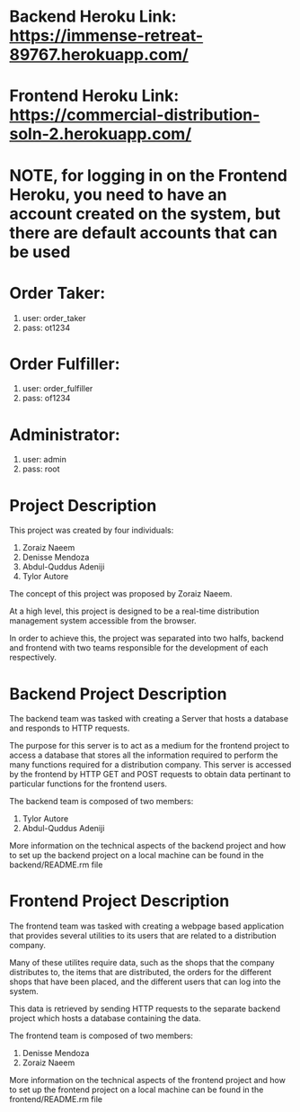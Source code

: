 # Backend Heroku Link: https://immense-retreat-89767.herokuapp.com/
# Frontend Heroku Link: https://commercial-distribution-soln-2.herokuapp.com/
# NOTE, for logging in on the Frontend Heroku, you need to have an account created on the system, but there are default accounts that can be used
# Order Taker: 
1. user: order_taker
2. pass: ot1234
# Order Fulfiller:
1. user: order_fulfiller
2. pass: of1234
# Administrator:
1. user: admin
2. pass: root


# Project Description
This project was created by four individuals:
1. Zoraiz Naeem
3. Denisse Mendoza
4. Abdul-Quddus Adeniji
4. Tylor Autore

The concept of this project was proposed by Zoraiz Naeem.

At a high level, this project is designed to be a real-time distribution management system accessible 
from the browser.

In order to achieve this, the project was separated into two halfs, backend and frontend with two 
teams responsible for the development of each respectively.

# Backend Project Description
The backend team was tasked with creating a Server that hosts a database and responds to HTTP 
requests.

The purpose for this server is to act as a medium for the frontend project to access a database 
that stores all the information required to perform the many functions required for a distribution 
company. This server is accessed by the frontend by HTTP GET and POST requests to obtain data 
pertinant to particular functions for the frontend users.

The backend team is composed of two members:
1. Tylor Autore
2. Abdul-Quddus Adeniji

More information on the technical aspects of the backend project and how to set up the backend 
project on a local machine can be found in the backend/README.rm file

# Frontend Project Description
The frontend team was tasked with creating a webpage based application that provides several utilities
to its users that are related to a distribution company.

Many of these utilites require data, such as the shops that the company distributes to, the items that
are distributed, the orders for the different shops that have been placed, and the different users that
can log into the system.

This data is retrieved by sending HTTP requests to the separate backend project which hosts a database
containing the data.

The frontend team is composed of two members:
1. Denisse Mendoza
2. Zoraiz Naeem

More information on the technical aspects of the frontend project and how to set up the frontend 
project on a local machine can be found in the frontend/README.rm file
